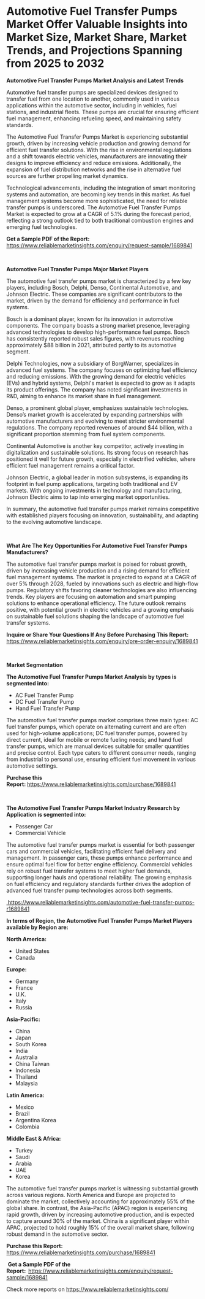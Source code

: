 <p><h1>Automotive Fuel Transfer Pumps Market Offer Valuable Insights into Market Size, Market Share, Market Trends, and Projections Spanning from 2025 to 2032</h1></p><p><strong>Automotive Fuel Transfer Pumps Market Analysis and Latest Trends</strong></p>
<p><p>Automotive fuel transfer pumps are specialized devices designed to transfer fuel from one location to another, commonly used in various applications within the automotive sector, including in vehicles, fuel stations, and industrial fleets. These pumps are crucial for ensuring efficient fuel management, enhancing refueling speed, and maintaining safety standards.</p><p>The Automotive Fuel Transfer Pumps Market is experiencing substantial growth, driven by increasing vehicle production and growing demand for efficient fuel transfer solutions. With the rise in environmental regulations and a shift towards electric vehicles, manufacturers are innovating their designs to improve efficiency and reduce emissions. Additionally, the expansion of fuel distribution networks and the rise in alternative fuel sources are further propelling market dynamics.</p><p>Technological advancements, including the integration of smart monitoring systems and automation, are becoming key trends in this market. As fuel management systems become more sophisticated, the need for reliable transfer pumps is underscored. The Automotive Fuel Transfer Pumps Market is expected to grow at a CAGR of 5.1% during the forecast period, reflecting a strong outlook tied to both traditional combustion engines and emerging fuel technologies.</p></p>
<p><strong>Get a Sample PDF of the Report:&nbsp;</strong> <a href="https://www.reliablemarketinsights.com/enquiry/request-sample/1689841?utm_campaign=3264&utm_medium=2&utm_source=Github&utm_content=ia&utm_term=26032025&utm_id=automotive-fuel-transfer-pumps">https://www.reliablemarketinsights.com/enquiry/request-sample/1689841</a></p>
<p>&nbsp;</p>
<p><strong>Automotive Fuel Transfer Pumps Major Market Players</strong></p>
<p><p>The automotive fuel transfer pumps market is characterized by a few key players, including Bosch, Delphi, Denso, Continental Automotive, and Johnson Electric. These companies are significant contributors to the market, driven by the demand for efficiency and performance in fuel systems.</p><p>Bosch is a dominant player, known for its innovation in automotive components. The company boasts a strong market presence, leveraging advanced technologies to develop high-performance fuel pumps. Bosch has consistently reported robust sales figures, with revenues reaching approximately $88 billion in 2021, attributed partly to its automotive segment.</p><p>Delphi Technologies, now a subsidiary of BorgWarner, specializes in advanced fuel systems. The company focuses on optimizing fuel efficiency and reducing emissions. With the growing demand for electric vehicles (EVs) and hybrid systems, Delphi's market is expected to grow as it adapts its product offerings. The company has noted significant investments in R&D, aiming to enhance its market share in fuel management.</p><p>Denso, a prominent global player, emphasizes sustainable technologies. Denso’s market growth is accelerated by expanding partnerships with automotive manufacturers and evolving to meet stricter environmental regulations. The company reported revenues of around $44 billion, with a significant proportion stemming from fuel system components.</p><p>Continental Automotive is another key competitor, actively investing in digitalization and sustainable solutions. Its strong focus on research has positioned it well for future growth, especially in electrified vehicles, where efficient fuel management remains a critical factor.</p><p>Johnson Electric, a global leader in motion subsystems, is expanding its footprint in fuel pump applications, targeting both traditional and EV markets. With ongoing investments in technology and manufacturing, Johnson Electric aims to tap into emerging market opportunities.</p><p>In summary, the automotive fuel transfer pumps market remains competitive with established players focusing on innovation, sustainability, and adapting to the evolving automotive landscape.</p></p>
<p>&nbsp;</p>
<p><strong>What Are The Key Opportunities For Automotive Fuel Transfer Pumps Manufacturers?</strong></p>
<p><p>The automotive fuel transfer pumps market is poised for robust growth, driven by increasing vehicle production and a rising demand for efficient fuel management systems. The market is projected to expand at a CAGR of over 5% through 2028, fueled by innovations such as electric and high-flow pumps. Regulatory shifts favoring cleaner technologies are also influencing trends. Key players are focusing on automation and smart pumping solutions to enhance operational efficiency. The future outlook remains positive, with potential growth in electric vehicles and a growing emphasis on sustainable fuel solutions shaping the landscape of automotive fuel transfer systems.</p></p>
<p><strong>Inquire or Share Your Questions If Any Before Purchasing This Report:</strong> <a href="https://www.reliablemarketinsights.com/enquiry/pre-order-enquiry/1689841?utm_campaign=3264&utm_medium=2&utm_source=Github&utm_content=ia&utm_term=26032025&utm_id=automotive-fuel-transfer-pumps">https://www.reliablemarketinsights.com/enquiry/pre-order-enquiry/1689841</a></p>
<p>&nbsp;</p>
<p><strong>Market Segmentation</strong></p>
<p><strong>The Automotive Fuel Transfer Pumps Market Analysis by types is segmented into:</strong></p>
<p><ul><li>AC Fuel Transfer Pump</li><li>DC Fuel Transfer Pump</li><li>Hand Fuel Transfer Pump</li></ul></p>
<p><p>The automotive fuel transfer pumps market comprises three main types: AC fuel transfer pumps, which operate on alternating current and are often used for high-volume applications; DC fuel transfer pumps, powered by direct current, ideal for mobile or remote fueling needs; and hand fuel transfer pumps, which are manual devices suitable for smaller quantities and precise control. Each type caters to different consumer needs, ranging from industrial to personal use, ensuring efficient fuel movement in various automotive settings.</p></p>
<p><strong>Purchase this Report:&nbsp;</strong><a href="https://www.reliablemarketinsights.com/purchase/1689841?utm_campaign=3264&utm_medium=2&utm_source=Github&utm_content=ia&utm_term=26032025&utm_id=automotive-fuel-transfer-pumps">https://www.reliablemarketinsights.com/purchase/1689841</a></p>
<p>&nbsp;</p>
<p><strong>The Automotive Fuel Transfer Pumps Market Industry Research by Application is segmented into:</strong></p>
<p><ul><li>Passenger Car</li><li>Commercial Vehicle</li></ul></p>
<p><p>The automotive fuel transfer pumps market is essential for both passenger cars and commercial vehicles, facilitating efficient fuel delivery and management. In passenger cars, these pumps enhance performance and ensure optimal fuel flow for better engine efficiency. Commercial vehicles rely on robust fuel transfer systems to meet higher fuel demands, supporting longer hauls and operational reliability. The growing emphasis on fuel efficiency and regulatory standards further drives the adoption of advanced fuel transfer pump technologies across both segments.</p></p>
<p><a href="https://www.reliablemarketinsights.com/automotive-fuel-transfer-pumps-r1689841?utm_campaign=3264&utm_medium=2&utm_source=Github&utm_content=ia&utm_term=26032025&utm_id=automotive-fuel-transfer-pumps">&nbsp;https://www.reliablemarketinsights.com/automotive-fuel-transfer-pumps-r1689841</a></p>
<p><strong>In terms of Region, the Automotive Fuel Transfer Pumps Market Players available by Region are:</strong></p>
<p>
    <p> <strong> North America: </strong>
        <ul>
            <li>United States</li>
            <li>Canada</li>
        </ul>
        </p> 
    <p> <strong> Europe: </strong>
        <ul>
            <li>Germany</li>
            <li>France</li>
            <li>U.K.</li>
            <li>Italy</li>
            <li>Russia</li>
        </ul>
        </p> 
    <p> <strong> Asia-Pacific: </strong>
        <ul>
            <li>China</li>
            <li>Japan</li>
            <li>South Korea</li>
            <li>India</li>
            <li>Australia</li>
            <li>China Taiwan</li>
            <li>Indonesia</li>
            <li>Thailand</li>
            <li>Malaysia</li>
        </ul>
        </p> 
    <p> <strong> Latin America: </strong>
        <ul>
            <li>Mexico</li>
            <li>Brazil</li>
            <li>Argentina Korea</li>
            <li>Colombia</li>
        </ul>
        </p> 
    <p> <strong> Middle East & Africa: </strong>
        <ul>
            <li>Turkey</li>
            <li>Saudi</li>
            <li>Arabia</li>
            <li>UAE</li>
            <li>Korea</li>
        </ul>
    </p>
    </p>
<p><p>The automotive fuel transfer pumps market is witnessing substantial growth across various regions. North America and Europe are projected to dominate the market, collectively accounting for approximately 55% of the global share. In contrast, the Asia-Pacific (APAC) region is experiencing rapid growth, driven by increasing automotive production, and is expected to capture around 30% of the market. China is a significant player within APAC, projected to hold roughly 15% of the overall market share, following robust demand in the automotive sector.</p></p>
<p><strong>Purchase this Report: </strong><a href="https://www.reliablemarketinsights.com/purchase/1689841?utm_campaign=3264&utm_medium=2&utm_source=Github&utm_content=ia&utm_term=26032025&utm_id=automotive-fuel-transfer-pumps">https://www.reliablemarketinsights.com/purchase/1689841</a></p>
<p>&nbsp;<strong>Get a Sample PDF of the Report:&nbsp;&nbsp;</strong><a href="https://www.reliablemarketinsights.com/enquiry/request-sample/1689841?utm_campaign=3264&utm_medium=2&utm_source=Github&utm_content=ia&utm_term=26032025&utm_id=automotive-fuel-transfer-pumps">https://www.reliablemarketinsights.com/enquiry/request-sample/1689841</a></p>
<p><strong></strong></p>
<p>Check more reports on <a href="https://www.reliablemarketinsights.com/?utm_campaign=3264&utm_medium=2&utm_source=Github&utm_content=ia&utm_term=26032025&utm_id=automotive-fuel-transfer-pumps">https://www.reliablemarketinsights.com/</a></p>